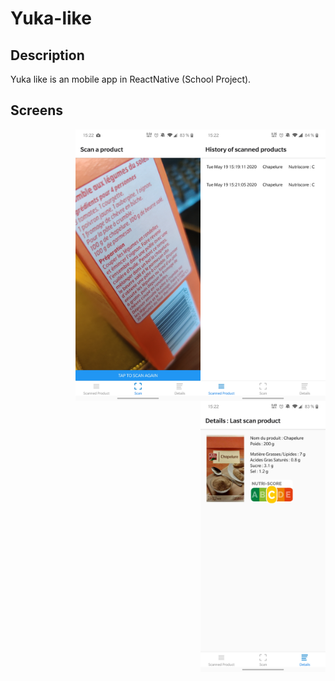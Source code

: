 # Yuka-like

## Description

Yuka like is an mobile app in ReactNative (School Project).

## Screens

<img align="right" style="float: right" src="./images/screens/screen_1.jpg" width="200px">
<img align="right" style="float: right" src="./images/screens/screen_2.jpg" width="200px">
<img align="right" style="float: right" src="./images/screens/screen_3.jpg" width="200px">

